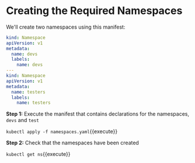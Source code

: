 # Creating the Required Namespaces

We'll create two namespaces using this manifest:

```yaml
kind: Namespace
apiVersion: v1
metadata:
  name: devs
  labels:
    name: devs
---
kind: Namespace
apiVersion: v1
metadata:
  name: testers
  labels:
    name: testers
```

**Step 1:** Execute the manifest that contains declarations for the namespaces, `devs` and `test`

`kubectl apply -f namespaces.yaml`{{execute}}
 
 **Step 2:** Check that the namespaces have been created
 
 `kubectl get ns`{{execute}}
 
